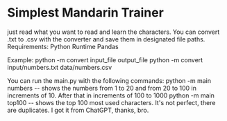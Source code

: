 # Simplest Mandarin Trainer
just read what you want to read and learn the characters.
You can convert .txt to .csv with the converter and save them in designated file paths.
Requirements:
    Python Runtime
        Pandas

Example:
    python -m convert input_file output_file
    python -m convert input/numbers.txt data/numbers.csv

You can run the main.py with the following commands:
    python -m main numbers  -- shows the numbers from 1 to 20 and from 20 to 100 in increments of 10. After that in increments of 100 to 1000
    python -m main top100 -- shows the top 100 most used characters. It's not perfect, there are duplicates. I got it from ChatGPT, thanks, bro.